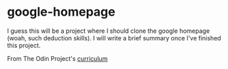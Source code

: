 # google-homepage
I guess this will be a project where I should clone the google homepage (woah, such deduction skills). I will write a brief summary once I've finished this project. 

From The Odin Project's [curriculum](http://www.theodinproject.com/courses/web-development-101/lessons/html-css)
